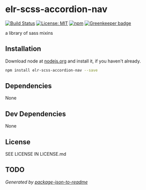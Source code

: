 # elr-scss-accordion-nav

[![Build Status](https://travis-ci.org/Beth3346/elr-scss-accordion-nav.svg?branch=master)](https://travis-ci.org/Beth3346/elr-scss-accordion-nav)
[![License: MIT](https://img.shields.io/badge/License-MIT-yellow.svg)](https://opensource.org/licenses/MIT)
[![npm](https://img.shields.io/npm/dm/elr-scss-accordion-nav.svg?style=flat)]() [![Greenkeeper badge](https://badges.greenkeeper.io/Beth3346/elr-scss-accordion-nav.svg)](https://greenkeeper.io/)

a library of sass mixins

## Installation

Download node at [nodejs.org](http://nodejs.org) and install it, if you haven't already.

```sh
npm install elr-scss-accordion-nav --save
```



## Dependencies

None

## Dev Dependencies


None

## License

SEE LICENSE IN LICENSE.md

## TODO

_Generated by [package-json-to-readme](https://github.com/zeke/package-json-to-readme)_
